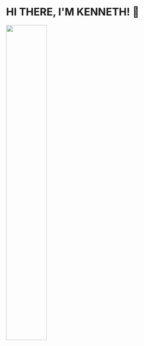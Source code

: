 # HI THERE, I'M KENNETH! 👋
<img align="left" width="47%" src="https://github-readme-stats.vercel.app/api/top-langs/?username=keneeeyt&layout=compact" />
